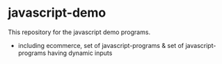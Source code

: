 # javascript-demo
This repository for the javascript demo programs.
- including ecommerce, set of javascript-programs & set of javascript-programs having dynamic inputs
